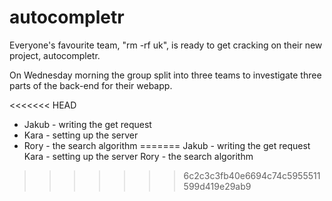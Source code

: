 # autocompletr

Everyone's favourite team, "rm -rf uk", is ready to get cracking on their new project, autocompletr.

On Wednesday morning the group split into three teams to investigate three parts of the back-end for their webapp.

<<<<<<< HEAD
* Jakub - writing the get request
* Kara - setting up the server
* Rory - the search algorithm
=======
Jakub - writing the get request
Kara - setting up the server
Rory - the search algorithm
>>>>>>> 6c2c3c3fb40e6694c74c5955511599d419e29ab9
